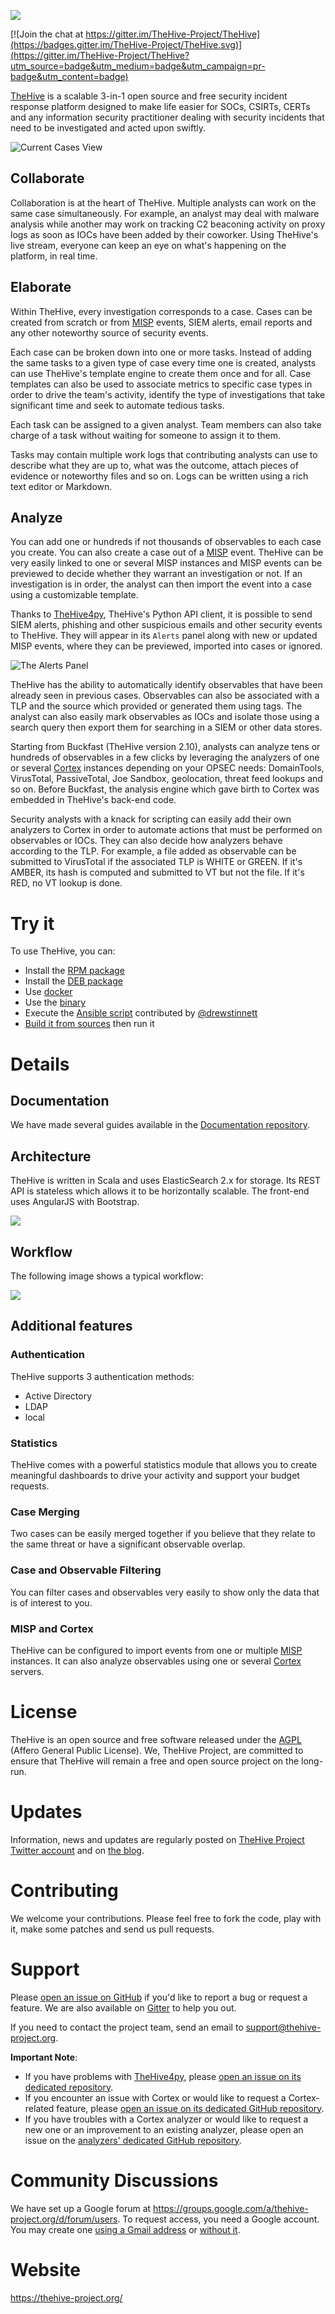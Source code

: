 ![](images/thehive-logo.png)


[![Join the chat at https://gitter.im/TheHive-Project/TheHive](https://badges.gitter.im/TheHive-Project/TheHive.svg)](https://gitter.im/TheHive-Project/TheHive?utm_source=badge&utm_medium=badge&utm_campaign=pr-badge&utm_content=badge)


[TheHive](https://thehive-project.org/) is a scalable 3-in-1 open source and free security incident response platform designed to make life easier for SOCs, CSIRTs, CERTs and any information security practitioner dealing with security incidents that need to be investigated and acted upon swiftly.

![Current Cases View](images/Current_cases.png)

## Collaborate
Collaboration is at the heart of TheHive. Multiple analysts can work on the same case simultaneously. For example, an analyst may deal with malware analysis while another may work on tracking C2 beaconing activity on proxy logs as soon as IOCs have been added by their coworker. Using TheHive's live stream, everyone can keep an eye on what's happening on the platform, in real time.

## Elaborate
Within TheHive, every investigation corresponds to a case. Cases can be created from scratch or from [MISP](http://www.misp-project.org/) events, SIEM alerts, email reports and any other noteworthy source of security events.

Each case can be broken down into one or more tasks. Instead of adding the same tasks to a given type of case every time one is created, analysts can use TheHive's template engine to create them once and for all. Case templates can also be used to associate metrics to specific case types in order to drive the team's activity, identify the type of investigations that take significant time and seek to automate tedious tasks.

Each task can be assigned to a given analyst. Team members can also take charge of a task without waiting for someone to assign it to them.

Tasks may contain multiple work logs that contributing analysts can use to describe what they are up to, what was the outcome, attach pieces of evidence or noteworthy files and so on. Logs can be written using a rich text editor or Markdown.

## Analyze
You can add one or hundreds if not thousands of observables to each case you create. You can also create a case out of a [MISP](http://www.misp-project.org/) event. TheHive can be very easily linked to one or several MISP instances and MISP events can be previewed to decide whether they warrant an investigation or not. If an investigation is in order, the analyst can then import the event into a case using a customizable template.

Thanks to [TheHive4py](https://thehive-project.org/#section_thehive4py), TheHive's Python API client, it is possible to send SIEM alerts, phishing and other suspicious emails and other security events to TheHive. They will appear in its `Alerts` panel along with new or updated MISP events, where they can be previewed, imported into cases or ignored.

![The Alerts Panel](images/Alerts_Panel.png)

TheHive has the ability to automatically identify observables that have been already seen in previous cases. Observables can also be associated with a TLP and the source which provided or generated them using tags. The analyst can also easily mark observables as IOCs and isolate those using a search query then export them for searching in a SIEM or other data stores.

Starting from Buckfast (TheHive version 2.10), analysts can analyze tens or hundreds of observables in a few clicks by leveraging the analyzers of one or several [Cortex](https://github.com/CERT-BDF/Cortex/) instances depending on your OPSEC needs: DomainTools, VirusTotal, PassiveTotal, Joe Sandbox, geolocation, threat feed lookups and so on. Before Buckfast, the analysis engine which gave birth to Cortex was embedded in TheHive's back-end code.

Security analysts with a knack for scripting can easily add their own analyzers to Cortex in order to automate actions that must be performed on observables or IOCs. They can also decide how analyzers behave according to the TLP. For example, a file added as observable can be submitted to VirusTotal if the associated TLP is WHITE or GREEN. If it's AMBER, its hash is computed and submitted to VT but not the file. If it's RED, no VT lookup is done.

# Try it
To use TheHive, you can:
- Install the [RPM package](https://github.com/CERT-BDF/TheHiveDocs/blob/master/installation/rpm-guide.md)
- Install the [DEB package](https://github.com/CERT-BDF/TheHiveDocs/blob/master/installation/deb-guide.md)
- Use [docker](https://github.com/CERT-BDF/TheHiveDocs/blob/master/installation/docker-guide.md)
- Use the [binary](https://github.com/CERT-BDF/TheHiveDocs/blob/master/installation/binary-guide.md)
- Execute the [Ansible script](https://github.com/drewstinnett/ansible-thehive) contributed by
[@drewstinnett](https://github.com/drewstinnett)
- [Build it from sources](https://github.com/CERT-BDF/TheHiveDocs/blob/master/installation/build-guide.md) then run it

# Details

## Documentation
We have made several guides available in the [Documentation repository](https://github.com/CERT-BDF/TheHiveDocs).

## Architecture
TheHive is written in Scala and uses ElasticSearch 2.x for storage. Its REST API is stateless which allows it to be horizontally scalable. The front-end uses AngularJS with Bootstrap.

![](images/Architecture.png)

## Workflow
The following image shows a typical workflow:

![](images/Workflow.png)

## Additional features
### Authentication
TheHive supports 3 authentication methods:
+ Active Directory
+ LDAP
+ local

### Statistics
TheHive comes with a powerful statistics module that allows you to create meaningful dashboards to drive your activity and support your budget requests.

### Case Merging
Two cases can be easily merged together if you believe that they relate to the same threat or have a significant observable overlap.

### Case and Observable Filtering
You can filter cases and observables very easily to show only the data that is of interest to you.

### MISP and Cortex
TheHive can be configured to import events from one or multiple [MISP](http://www.misp-project.org/) instances. It can also analyze observables using one or several [Cortex](https://github.com/CERT-BDF/Cortex/) servers.

# License
TheHive is an open source and free software released under the [AGPL](https://github.com/CERT-BDF/TheHive/blob/master/LICENSE) (Affero General Public License). We, TheHive Project, are committed to ensure that TheHive will remain a free and open source project on the long-run.

# Updates
Information, news and updates are regularly posted on [TheHive Project Twitter account](https://twitter.com/thehive_project) and on [the blog](https://blog.thehive-project.org/).

# Contributing
We welcome your contributions. Please feel free to fork the code, play with it, make some patches and send us pull requests.

# Support
Please [open an issue on GitHub](https://github.com/CERT-BDF/TheHive/issues) if you'd like to report a bug or request a feature. We are also available on [Gitter](https://gitter.im/TheHive-Project/TheHive) to help you out.

If you need to contact the project team, send an email to <support@thehive-project.org>.

**Important Note**:

- If you have problems with [TheHive4py](https://github.com/CERT-BDF/TheHive4py), please [open an issue on its dedicated repository](https://github.com/CERT-BDF/TheHive4py/issues/new).
- If you encounter an issue with Cortex or would like to request a Cortex-related feature, please [open an issue on its dedicated GitHub repository](https://github.com/CERT-BDF/Cortex/issues/new).
- If you have troubles with a Cortex analyzer or would like to request a new one or an improvement to an existing analyzer, please open an issue on the [analyzers' dedicated GitHub repository](https://github.com/CERT-BDF/cortex-analyzers/issues/new).

# Community Discussions
We have set up a Google forum at <https://groups.google.com/a/thehive-project.org/d/forum/users>. To request access, you need a Google account. You may create one [using a Gmail address](https://accounts.google.com/SignUp?hl=en) or [without it](https://accounts.google.com/SignUpWithoutGmail?hl=en).

# Website
<https://thehive-project.org/>
